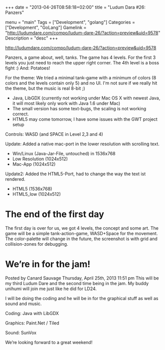 +++
date = "2013-04-26T08:58:18+02:00"
title = "Ludum Dara #26: Panzers"

menu = "main"
Tags = ["Development", "golang"]
Categories = ["Development", "GoLang"]
Gamelink = "http://ludumdare.com/compo/ludum-dare-26/?action=preview&uid=9578"
Description = "desc"
+++

http://ludumdare.com/compo/ludum-dare-26/?action=preview&uid=9578

Panzers, a game about, well, tanks. The game has 4 levels. For the first 3 levels you just need to reach the upper right corner. The 4th level is a boss fight :) And: Potatoes! 

For the theme: We tried a minimal tank-game with a minimum of colors (8 colors and the levels contain only 5) and no UI. I'm not sure if we really hit the theme, but the music is real 8-bit ;) 

- Java, LibGDX (currently not working under Mac OS X with newest Java, it will most likely only work with Java 1.6 under Mac) 
- The small version has some text-bugs, the scaling is not working correct. 
- HTML5 may come tomorrow, I have some issues with the GWT project setup 

Controls: WASD (and SPACE in Level 2,3 and 4) 

Update: Added a native mac-port in the lower resolution with scrolling text. 
- Win/Linux (Java-Jar-File, untouched) in 1536x768 
- Low Resolution (1024x512) 
- Mac-App (1024x512) 

Update2: Added the HTML5-Port, had to change the way the text ist rendered. 
- HTML5 (1536x768) 
- HTML5_low (1024x512)



# The end of the first day

The first day is over for us, we got 4 levels, the concept and some art. The game will be a simple tank-action-game, WASD+Space for the movement. The color-palette will change in the future, the screenshot is with grid and collision-zones for debugging.



# We’re in for the jam!
Posted by Canard Sauvage
Thursday, April 25th, 2013 11:51 pm
This will be my third Ludum Dare and the second time being in the jam. My buddy unihumi will join me just like he did for LD24.

 

I will be doing the coding and he will be in for the graphical stuff as well as sound and music.

 

Coding: Java with LibGDX

Graphics: Paint.Net / Tiled

Sound: SunVox


We’re looking forward to a great weekend!